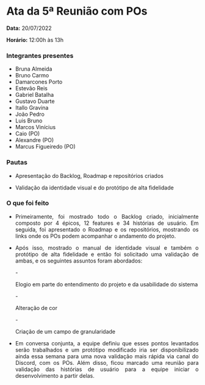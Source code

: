 # Ata da 5ª Reunião com POs
 
<p align="justify"><b>Data:</b> 20/07/2022</p>
<p align="justify"><b>Horário:</b> 12:00h às 13h</p>
 
### Integrantes presentes
- Bruna Almeida
- Bruno Carmo
- Damarcones Porto
- Estevão Reis
- Gabriel Batalha
- Gustavo Duarte
- Itallo Gravina
- João Pedro
- Luis Bruno
- Marcos Vinícius
- Caio (PO)
- Alexandre (PO)
- Marcus Figueiredo (PO)
 
### Pautas
- <p align="justify">Apresentação do Backlog, Roadmap e repositórios criados</p>
- <p align="justify">Validação da identidade visual e do protótipo de alta fidelidade</p>
 
### O que foi feito
- <p align="justify">Primeiramente, foi mostrado todo o Backlog criado, inicialmente composto por 4 épicos, 12 features e 34 histórias de usuário. Em seguida, foi apresentado o Roadmap e os repositórios, mostrando os links onde os POs podem acompanhar o andamento do projeto.</p>
- <p align="justify">Após isso, mostrado o manual de identidade visual e também o protótipo de alta fidelidade e então foi solicitado uma  validação de ambas, e os seguintes assuntos foram abordados: </p>
      - <p align="justify">Elogio em parte do entendimento do projeto e da usabilidade do sistema</p>
      - <p align="justify">Alteração de cor</p>
      - <p align="justify">Criação de um campo de granularidade</p>

- <p align="justify">Em conversa conjunta, a equipe definiu que esses pontos levantados serão trabalhados e um protótipo modificado iria ser disponibilizado ainda essa semana para uma nova validação mais rápida via canal do Discord, com os POs. Além disso, ficou marcado uma reunião para validação das histórias de usuário para a equipe iniciar o desenvolvimento a partir delas.</p>
 

